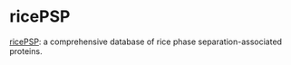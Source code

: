 # ricePSP

[ricePSP](https://ricePSP.github.io/): a comprehensive database of rice phase separation-associated proteins.
